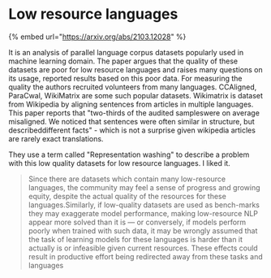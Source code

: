 # Low resource languages

{% embed url="https://arxiv.org/abs/2103.12028" %}

It is an analysis of parallel language corpus datasets popularly used in machine learning domain. The paper argues that the quality of these datasets are poor for low resource languages and raises many questions on its usage, reported results based on this poor data. For measuring the quality the authors recruited volunteers from many languages. CCAligned, ParaCwal, WikiMatrix are some such popular datasets. Wikimatrix is dataset from Wikipedia by aligning sentences from articles in multiple languages. This paper reports that "two-thirds of the audited sampleswere on average misaligned. We noticed that sentences were often similar in structure, but describeddifferent facts" - which is not a surprise given wikipedia articles are rarely exact translations.

They use a term called "Representation washing" to describe a problem with this low quality datasets for low resource languages. I liked it.

> Since there are datasets which contain many low-resource languages, the community may feel a sense of progress and growing equity, despite the actual quality of the resources for these languages.Similarly, if low-quality datasets are used as bench-marks they may exaggerate model performance, making low-resource NLP appear more solved than it is — or conversely, if models perform poorly when trained with such data, it may be wrongly assumed that the task of learning models for these languages is harder than it actually is or infeasible given current resources. These effects could result in productive effort being redirected away from these tasks and languages

 



